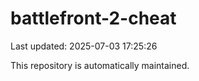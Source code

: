 # battlefront-2-cheat

Last updated: 2025-07-03 17:25:26

This repository is automatically maintained.
